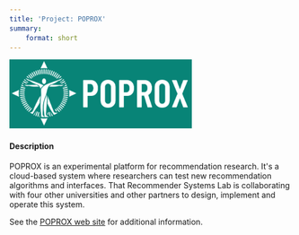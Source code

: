 ```yaml
---
title: 'Project: POPROX'
summary:
    format: short
---
```


![POPROX logo](../../blog/02.2025-poprox-milestone/poprox-logo-solid.png)

#### Description

POPROX is an experimental platform for recommendation research. It's a cloud-based system where researchers can test new recommendation algorithms and interfaces. That Recommender Systems Lab is collaborating with four other universities and other partners to design, implement and operate this system. 

See the [POPROX web site](http://poprox.ai) for additional information. 
